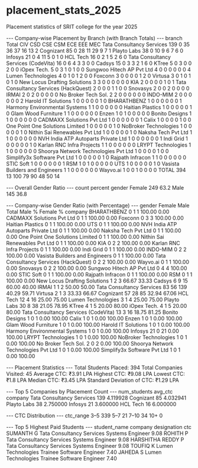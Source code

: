 # placement_stats_2025
Placement statistics of SRIT college for the year 2025

--- Company-wise Placement by Branch (with Branch Totals) ---
branch                                 Total  CIV  CSD  CSE  CSM  ECE  EEE  MEC
Tata Consultancy Services                139    0   35   36   37   16   13    2
Cognizant                                 85    0   28   11   29    9    7    1
Playto Labs                               38    0   10    9    6    7    6    0
Infosys                                   21    0    4   11    5    0    1    0
HCL Tech                                  16    0    2    1    5    2    6    0
Tata Consultancy Services (CodeVita)      16    0    6    4    3    3    0    0
Cadsys                                    15    0    3    3    2    1    6    0
KTree                                      5    0    3    0    0    2    0    0
iOpex Tech.                                5    0    3    1    0    1    0    0
Sungwoo Hitech AP Pvt Ltd                  4    0    0    0    0    0    0    4
Lumen Technologies                         4    0    1    0    1    2    0    0
Foxconn                                    3    0    0    0    0    1    2    0
Virtusa                                    3    0    1    0    1    0    1    0
New Locus Drafting Solutions               3    3    0    0    0    0    0    0
KIA                                        2    0    0    0    0    1    0    1
Tata Consultancy Services (HackQuest)      2    0    0    0    1    1    0    0
Snovasys                                   2    0    0    2    0    0    0    0
IRMAI                                      2    0    2    0    0    0    0    0
No Broker Tech Sol.                        2    2    0    0    0    0    0    0
INDO-MIM                                   2    0    0    0    0    0    0    2
Harold IT Solutions                        1    0    0    0    0    0    1    0
BHARATHBENZ                                1    0    0    0    0    0    0    1
Harmony Environmental Systems              1    1    0    0    0    0    0    0
Haitian Plastics                           1    0    0    0    0    0    1    0
Glam Wood Furniture                        1    1    0    0    0    0    0    0
Enzen                                      1    0    1    0    0    0    0    0
Bonito Designs                             1    1    0    0    0    0    0    0
CADMAXX Solutions Pvt Ltd                  1    0    0    0    0    0    0    1
Calix                                      1    0    0    0    0    1    0    0
One Point One Solutions Limited            1    0    0    0    0    0    1    0
NoBroker Technologies                      1    0    0    0    0    0    1    0
Nithin Sai Renewables Pvt Ltd              1    0    0    0    0    0    1    0
Naksha Tech Pvt Ltd                        1    1    0    0    0    0    0    0
NVH India ATP Autoparts Private Ltd        1    0    0    0    0    0    0    1
Indi Grid                                  1    0    0    0    0    0    1    0
Karlan RNC Infra Projects                  1    1    0    0    0    0    0    0
LRYPT Technologies                         1    1    0    0    0    0    0    0
Shoorya Network Technologies Pvt Ltd       1    0    0    0    0    1    0    0
Simplify3x Software Pvt Ltd                1    0    0    0    0    0    1    0
Rajpath Infracon                           1    1    0    0    0    0    0    0
STIC Soft                                  1    0    0    0    0    0    0    1
RSM                                        1    0    1    0    0    0    0    0
UTS                                        1    0    0    0    0    0    1    0
Vasista Builders and Engineers             1    1    0    0    0    0    0    0
Wayvo.ai                                   1    0    0    1    0    0    0    0
TOTAL                                    394   13  100   79   90   48   50   14

--- Overall Gender Ratio ---
        count  percent
gender
Female    249     63.2
Male      145     36.8

--- Company-wise Gender Ratio (with Percentage) ---
gender                                 Female  Male  Total  Male %  Female %
company
BHARATHBENZ                                 0     1      1  100.00      0.00
CADMAXX Solutions Pvt Ltd                   0     1      1  100.00      0.00
Foxconn                                     0     3      3  100.00      0.00
Haitian Plastics                            0     1      1  100.00      0.00
UTS                                         0     1      1  100.00      0.00
NVH India ATP Autoparts Private Ltd         0     1      1  100.00      0.00
Naksha Tech Pvt Ltd                         0     1      1  100.00      0.00
One Point One Solutions Limited             0     1      1  100.00      0.00
Nithin Sai Renewables Pvt Ltd               0     1      1  100.00      0.00
KIA                                         0     2      2  100.00      0.00
Karlan RNC Infra Projects                   0     1      1  100.00      0.00
Indi Grid                                   0     1      1  100.00      0.00
INDO-MIM                                    0     2      2  100.00      0.00
Vasista Builders and Engineers              0     1      1  100.00      0.00
Tata Consultancy Services (HackQuest)       0     2      2  100.00      0.00
Wayvo.ai                                    0     1      1  100.00      0.00
Snovasys                                    0     2      2  100.00      0.00
Sungwoo Hitech AP Pvt Ltd                   0     4      4  100.00      0.00
STIC Soft                                   0     1      1  100.00      0.00
Rajpath Infracon                            0     1      1  100.00      0.00
RSM                                         0     1      1  100.00      0.00
New Locus Drafting Solutions                1     2      3   66.67     33.33
Cadsys                                      6     9     15   60.00     40.00
IRMAI                                       1     1      2   50.00     50.00
Tata Consultancy Services                  83    56    139   40.29     59.71
Virtusa                                     2     1      3   33.33     66.67
Cognizant                                  57    28     85   32.94     67.06
HCL Tech                                   12     4     16   25.00     75.00
Lumen Technologies                          3     1      4   25.00     75.00
Playto Labs                                30     8     38   21.05     78.95
KTree                                       4     1      5   20.00     80.00
iOpex Tech.                                 4     1      5   20.00     80.00
Tata Consultancy Services (CodeVita)       13     3     16   18.75     81.25
Bonito Designs                              1     0      1    0.00    100.00
Calix                                       1     0      1    0.00    100.00
Enzen                                       1     0      1    0.00    100.00
Glam Wood Furniture                         1     0      1    0.00    100.00
Harold IT Solutions                         1     0      1    0.00    100.00
Harmony Environmental Systems               1     0      1    0.00    100.00
Infosys                                    21     0     21    0.00    100.00
LRYPT Technologies                          1     0      1    0.00    100.00
NoBroker Technologies                       1     0      1    0.00    100.00
No Broker Tech Sol.                         2     0      2    0.00    100.00
Shoorya Network Technologies Pvt Ltd        1     0      1    0.00    100.00
Simplify3x Software Pvt Ltd                 1     0      1    0.00    100.00

--- Placement Statistics ---
Total Students Placed: 394
Total Companies Visited: 45
Average CTC: ₹3.91 LPA
Highest CTC: ₹9.08 LPA
Lowest CTC: ₹1.8 LPA
Median CTC: ₹3.45 LPA
Standard Deviation of CTC: ₹1.29 LPA

--- Top 5 Companies by Placement Count ---
                           num_students   avg_ctc
company
Tata Consultancy Services           139  4.119928
Cognizant                            85  4.032941
Playto Labs                          38  2.750000
Infosys                              21  3.600000
HCL Tech                             16  6.000000

--- CTC Distribution ---
ctc_range
3–5     339
5–7      21
7–10     34
10+       0

--- Top 5 Highest Paid Students ---
     student_name                   company               designation  ctc
        SUMANTH G Tata Consultancy Services          Systems Engineer 9.08
         ROHITH P Tata Consultancy Services          Systems Engineer 9.08
HARSHITHA REDDY P Tata Consultancy Services          Systems Engineer 9.08
         TOUFIQ K        Lumen Technologies Trainee Software Engineer 7.40
         JAHEDA S        Lumen Technologies Trainee Software Engineer 7.40
